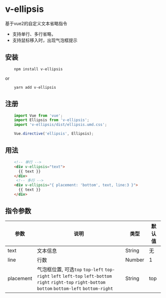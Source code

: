 # v-ellipsis
基于vue2的自定义文本省略指令
- 支持单行、多行省略，
- 支持鼠标移入时，出现气泡框提示

## 安装
```
    npm install v-ellipsis
```
or

```
    yarn add v-ellipsis
```
## 注册
```javascript
    import Vue from 'vue';
    import Ellipsis from 'v-ellipsis';
    import 'v-ellipsis/dist/ellipsis.umd.css';

    Vue.directive('ellipsis', Ellipsis);
```
## 用法
```html
    <!-- 单行 -->
    <div v-ellipsis="text">
      {{ text }}
    </div>
     <!-- 多行 -->
    <div v-ellipsis="{ placement: 'bottom', text, line:3 }">
      {{ text }}
    </div>
```

## 指令参数

| 参数 | 说明 | 类型 | 默认值 |
| --- | --- | --- | --- |
| text|文本信息 | String | 无|
| line| 行数 | Number | 1 |
| placement|气泡框位置, 可选`top`  `top-left` `top-right` `left` `left-top` `left-bottom` `right` `right-top` `right-bottom` `bottom` `bottom-left` `bottom-right` | String | top|
